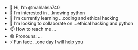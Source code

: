 - 👋 Hi, I’m @mahlalela740
- 👀 I’m interested in ...knowing python
- 🌱 I’m currently learning ...coding and ethical hacking 
- 💞️ I’m looking to collaborate on ...ethical hacking and python 
- 📫 How to reach me ...
- 😄 Pronouns: ...
- ⚡ Fun fact: ...one day I will help you

<!---
mahlalela740/mahlalela740 is a ✨ special ✨ repository because its `README.md` (this file) appears on your GitHub profile.
You can click the Preview link to take a look at your changes.
--->
